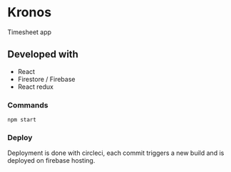 # Kronos
Timesheet app

## Developed with
- React
- Firestore / Firebase
- React redux

### Commands
`npm start`

### Deploy
Deployment is done with circleci, each commit triggers a new build and is deployed on firebase hosting.
